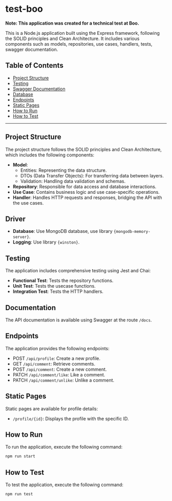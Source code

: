 # test-boo

**Note: This application was created for a technical test at Boo.**

This is a Node.js application built using the Express framework, following the SOLID principles and Clean Architecture. It includes various components such as models, repositories, use cases, handlers, tests, swagger documentation.

## Table of Contents

- [Project Structure](#project-structure)
- [Testing](#testing)
- [Swagger Documentation](#swagger-documentation)
- [Database](#database)
- [Endpoints](#endpoints)
- [Static Pages](#static-pages)
- [How to Run](#how-to-run)
- [How to Test](#how-to-test)

---

## Project Structure

The project structure follows the SOLID principles and Clean Architecture, which includes the following components:

- **Model**:
  - Entities: Representing the data structure.
  - DTOs (Data Transfer Objects): For transferring data between layers.
  - Validation: Handling data validation and schemas.
- **Repository**: Responsible for data access and database interactions.
- **Use Case**: Contains business logic and use case-specific operations.
- **Handler**: Handles HTTP requests and responses, bridging the API with the use cases.

## Driver
- **Database**: Use MongoDB database, use library `{mongodb-memory-server}`.
- **Logging**: Use library `{winston}`.

## Testing

The application includes comprehensive testing using Jest and Chai:

- **Functional Test**: Tests the repository functions.
- **Unit Test**: Tests the usecase functions.
- **Integration Test**: Tests the HTTP handlers.

## Documentation

The API documentation is available using Swagger at the route `/docs`.


## Endpoints

The application provides the following endpoints:

- POST `/api/profile`: Create a new profile.
- GET `/api/comment`: Retrieve comments.
- POST `/api/comment`: Create a new comment.
- PATCH `/api/comment/like`: Like a comment.
- PATCH `/api/comment/unlike`: Unlike a comment.

## Static Pages

Static pages are available for profile details:

- `/profile/{id}`: Displays the profile with the specific ID.

## How to Run

To run the application, execute the following command:

```bash
npm run start
```

## How to Test

To test the application, execute the following command:

```bash
npm run test

